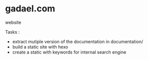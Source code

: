 # gadael.com
website


Tasks :

- extract mutiple version of the documentation in documentation/
- build a static site with hexo
- create a static with keywords for internal search engine
